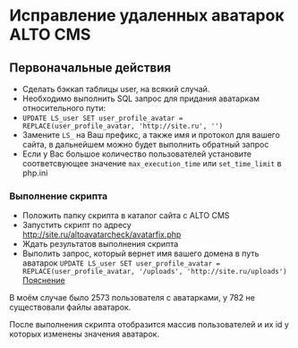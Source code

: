 # Исправление удаленных аватарок ALTO CMS

## Первоначальные действия
- Сделать бэккап таблицы user, на всякий случай.
- Необходимо выполнить SQL запрос для придания аватаркам относительного пути:
- `UPDATE LS_user SET user_profile_avatar = REPLACE(user_profile_avatar, 'http://site.ru', '')`
- Замените `LS_` на Ваш префикс, а также имя и протокол для вашего сайта, в дальнейшем можно будет выполнить обратный запрос
- Если у Вас большое количество пользователей установите соответсвующее значение `max_execution_time` или `set_time_limit` в php.ini

### Выполнение скрипта
- Положить папку скрипта в каталог сайта с ALTO CMS
- Запустить скрипт по адресу http://site.ru/altoavatarcheck/avatarfix.php
- Ждать результатов выполнения скрипта
- Выполить запрос, который вернет имя вашего домена в путь аватарок `UPDATE LS_user SET user_profile_avatar = REPLACE(user_profile_avatar, '/uploads', 'http://site.ru/uploads')` [Пояснение](http://altocms.ru/1471.html#comment25086)

В моём случае было 2573 пользователя с аватарками, у 782 не существовали файлы аватарок.

После выполнения скрипта отобразится массив пользователей и их id у которых изменены значения аватарок.
